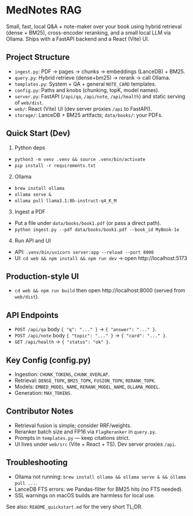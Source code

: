 MedNotes RAG
============

Small, fast, local Q&A + note-maker over your book using hybrid retrieval (dense + BM25), cross-encoder reranking, and a small local LLM via Ollama. Ships with a FastAPI backend and a React (Vite) UI.

Project Structure
-----------------
- `ingest.py`: PDF → pages → chunks → embeddings (LanceDB) + BM25.
- `query.py`: Hybrid retrieve (dense+bm25) → rerank → call Ollama.
- `templates.py`: System + QA + general `NOTE_CARD` templates.
- `config.py`: Paths and knobs (chunking, topK, model names).
- `server.py`: FastAPI (`/api/qa`, `/api/note`, `/api/health`) and static serving of `web/dist`.
- `web/`: React (Vite) UI (dev server proxies `/api` to FastAPI).
- `storage/`: LanceDB + BM25 artifacts; `data/books/`: your PDFs.

Quick Start (Dev)
-----------------
1) Python deps
- `python3 -m venv .venv && source .venv/bin/activate`
- `pip install -r requirements.txt`

2) Ollama
- `brew install ollama`
- `ollama serve &`
- `ollama pull llama3.1:8b-instruct-q4_K_M`

3) Ingest a PDF
- Put a file under `data/books/book1.pdf` (or pass a direct path).
- `python ingest.py --pdf data/books/book1.pdf --book_id MyBook-1e`

4) Run API and UI
- API: `.venv/bin/uvicorn server:app --reload --port 8000`
- UI: `cd web && npm install && npm run dev` → open http://localhost:5173

Production-style UI
-------------------
- `cd web && npm run build` then open http://localhost:8000 (served from `web/dist`).

API Endpoints
-------------
- `POST /api/qa` body `{ "q": "..." }` → `{ "answer": "..." }`.
- `POST /api/note` body `{ "topic": "..." }` → `{ "card": "..." }`.
- `GET /api/health` → `{ "status": "ok" }`.

Key Config (config.py)
----------------------
- Ingestion: `CHUNK_TOKENS`, `CHUNK_OVERLAP`.
- Retrieval: `DENSE_TOPK`, `BM25_TOPK`, `FUSION_TOPK`, `RERANK_TOPK`.
- Models: `EMBED_MODEL_NAME`, `RERANK_MODEL_NAME`, `OLLAMA_MODEL`.
- Generation: `MAX_TOKENS`.

Contributor Notes
-----------------
- Retrieval fusion is simple; consider RRF/weights.
- Reranker batch size and FP16 via `FlagReranker` in `query.py`.
- Prompts in `templates.py` — keep citations strict.
- UI lives under `web/src` (Vite + React + TS). Dev server proxies `/api`.

Troubleshooting
---------------
- Ollama not running: `brew install ollama && ollama serve & && ollama pull ...`.
- LanceDB FTS errors: we Pandas-filter for BM25 hits (no FTS needed).
- SSL warnings on macOS builds are harmless for local use.

See also: `README_quickstart.md` for the very short TL;DR.

